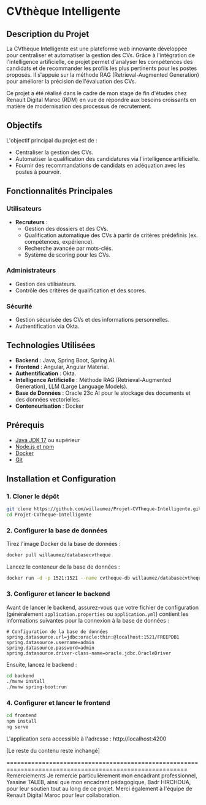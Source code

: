 
# CVthèque Intelligente

## Description du Projet
La CVthèque Intelligente est une plateforme web innovante développée pour centraliser et automatiser la gestion des CVs. Grâce à l'intégration de l'intelligence artificielle, ce projet permet d'analyser les compétences des candidats et de recommander les profils les plus pertinents pour les postes proposés. Il s'appuie sur la méthode RAG (Retrieval-Augmented Generation) pour améliorer la précision de l'évaluation des CVs.

Ce projet a été réalisé dans le cadre de mon stage de fin d'études chez Renault Digital Maroc (RDM) en vue de répondre aux besoins croissants en matière de modernisation des processus de recrutement.

## Objectifs
L'objectif principal du projet est de :
- Centraliser la gestion des CVs.
- Automatiser la qualification des candidatures via l'intelligence artificielle.
- Fournir des recommandations de candidats en adéquation avec les postes à pourvoir.

## Fonctionnalités Principales
### Utilisateurs
- **Recruteurs** :
  - Gestion des dossiers et des CVs.
  - Qualification automatique des CVs à partir de critères prédéfinis (ex. compétences, expérience).
  - Recherche avancée par mots-clés.
  - Système de scoring pour les CVs.
### Administrateurs
  - Gestion des utilisateurs.
  - Contrôle des critères de qualification et des scores.
### Sécurité
  - Gestion sécurisée des CVs et des informations personnelles.
  - Authentification via Okta.

## Technologies Utilisées
- **Backend** : Java, Spring Boot, Spring AI.
- **Frontend** : Angular, Angular Material.
- **Authentification** : Okta.
- **Intelligence Artificielle** : Méthode RAG (Retrieval-Augmented Generation), LLM (Large Language Models).
- **Base de Données** : Oracle 23c AI pour le stockage des documents et des données vectorielles.
- **Conteneurisation** : Docker

## Prérequis
- [Java JDK 17](https://www.oracle.com/java/technologies/javase/jdk17-archive-downloads.html) ou supérieur
- [Node.js et npm](https://nodejs.org/en/download/)
- [Docker](https://www.docker.com/products/docker-desktop)
- [Git](https://git-scm.com/downloads)

## Installation et Configuration

### 1. Cloner le dépôt
```bash
git clone https://github.com/willaumez/Projet-CVTheque-Intelligente.git
cd Projet-CVTheque-Intelligente
```

### 2. Configurer la base de données
Tirez l'image Docker de la base de données :
```bash
docker pull willaumez/databasecvtheque
```

Lancez le conteneur de la base de données :
```bash
docker run -d -p 1521:1521 --name cvtheque-db willaumez/databasecvtheque
```

### 3. Configurer et lancer le backend
Avant de lancer le backend, assurez-vous que votre fichier de configuration (généralement `application.properties` ou `application.yml`) contient les informations suivantes pour la connexion à la base de données :

```properties
# Configuration de la base de données
spring.datasource.url=jdbc:oracle:thin:@localhost:1521/FREEPDB1
spring.datasource.username=admin
spring.datasource.password=admin
spring.datasource.driver-class-name=oracle.jdbc.OracleDriver
```

Ensuite, lancez le backend :

```bash
cd backend
./mvnw install
./mvnw spring-boot:run
```

### 4. Configurer et lancer le frontend
```bash
cd frontend
npm install
ng serve
```

L'application sera accessible à l'adresse : http://localhost:4200

[Le reste du contenu reste inchangé]




=========================================================================================================
Remerciements
Je remercie particulièrement mon encadrant professionnel, Yassine TALEB, ainsi que mon encadrant pédagogique, Badr HIRCHOUA, pour leur soutien tout au long de ce projet. Merci également à l'équipe de Renault Digital Maroc pour leur collaboration.
